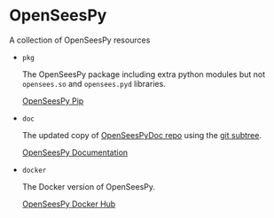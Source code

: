 # OpenSeesPy

A collection of OpenSeesPy resources

- `pkg`

  The OpenSeesPy package including extra python modules but not `opensees.so` and `opensees.pyd` libraries.

  [OpenSeesPy Pip](https://pypi.org/project/openseespy/)

- `doc`

  The updated copy of [OpenSeesPyDoc repo](https://github.com/zhuminjie/OpenSeesPyDoc)
  using the [git subtree](https://www.atlassian.com/git/tutorials/git-subtree).

  [OpenSeesPy Documentation](https://openseespydoc.readthedocs.io/en/latest/)

- `docker`

  The Docker version of OpenSeesPy.

  [OpenSeesPy Docker Hub](https://hub.docker.com/r/zhuminjie/openseespy)
